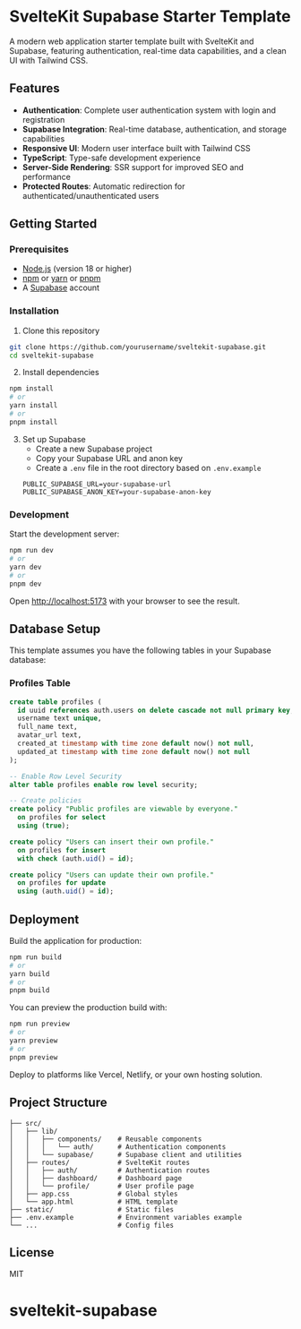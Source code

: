# SvelteKit Supabase Starter Template

A modern web application starter template built with SvelteKit and Supabase, featuring authentication, real-time data capabilities, and a clean UI with Tailwind CSS.

## Features

- **Authentication**: Complete user authentication system with login and registration
- **Supabase Integration**: Real-time database, authentication, and storage capabilities
- **Responsive UI**: Modern user interface built with Tailwind CSS
- **TypeScript**: Type-safe development experience
- **Server-Side Rendering**: SSR support for improved SEO and performance
- **Protected Routes**: Automatic redirection for authenticated/unauthenticated users

## Getting Started

### Prerequisites

- [Node.js](https://nodejs.org/) (version 18 or higher)
- [npm](https://www.npmjs.com/) or [yarn](https://yarnpkg.com/) or [pnpm](https://pnpm.io/)
- A [Supabase](https://supabase.com/) account

### Installation

1. Clone this repository
```bash
git clone https://github.com/yourusername/sveltekit-supabase.git
cd sveltekit-supabase
```

2. Install dependencies
```bash
npm install
# or
yarn install
# or
pnpm install
```

3. Set up Supabase
   - Create a new Supabase project
   - Copy your Supabase URL and anon key
   - Create a `.env` file in the root directory based on `.env.example`
   ```
   PUBLIC_SUPABASE_URL=your-supabase-url
   PUBLIC_SUPABASE_ANON_KEY=your-supabase-anon-key
   ```

### Development

Start the development server:

```bash
npm run dev
# or
yarn dev
# or
pnpm dev
```

Open [http://localhost:5173](http://localhost:5173) with your browser to see the result.

## Database Setup

This template assumes you have the following tables in your Supabase database:

### Profiles Table

```sql
create table profiles (
  id uuid references auth.users on delete cascade not null primary key,
  username text unique,
  full_name text,
  avatar_url text,
  created_at timestamp with time zone default now() not null,
  updated_at timestamp with time zone default now() not null
);

-- Enable Row Level Security
alter table profiles enable row level security;

-- Create policies
create policy "Public profiles are viewable by everyone."
  on profiles for select
  using (true);

create policy "Users can insert their own profile."
  on profiles for insert
  with check (auth.uid() = id);

create policy "Users can update their own profile."
  on profiles for update
  using (auth.uid() = id);
```

## Deployment

Build the application for production:

```bash
npm run build
# or
yarn build
# or
pnpm build
```

You can preview the production build with:

```bash
npm run preview
# or
yarn preview
# or
pnpm preview
```

Deploy to platforms like Vercel, Netlify, or your own hosting solution.

## Project Structure

```
├── src/
│   ├── lib/
│   │   ├── components/    # Reusable components
│   │   │   └── auth/      # Authentication components
│   │   └── supabase/      # Supabase client and utilities
│   ├── routes/            # SvelteKit routes
│   │   ├── auth/          # Authentication routes
│   │   ├── dashboard/     # Dashboard page
│   │   └── profile/       # User profile page
│   ├── app.css            # Global styles
│   └── app.html           # HTML template
├── static/                # Static files
├── .env.example           # Environment variables example
└── ...                    # Config files
```

## License

MIT
# sveltekit-supabase
